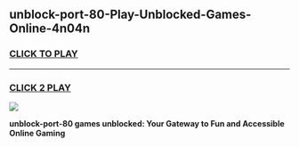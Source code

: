 
## unblock-port-80-Play-Unblocked-Games-Online-4n04n
<h3>
<a href="https://premium76.site?title=unblock-port-80&ref=25A">CLICK TO PLAY</a></h3>
<hr>

<h3>
<a href="https://premium76.site?title=unblock-port-80&ref=25A">CLICK 2 PLAY</a>
  
</h3>

<a href="https://premium76.site?title=unblock-port-80&ref=25A"><img src="https://clearcache.store/games.png"></a>


**unblock-port-80 games unblocked: Your Gateway to Fun and Accessible Online Gaming**
